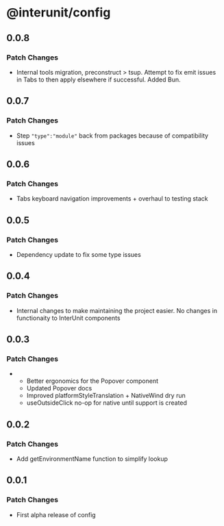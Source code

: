 # @interunit/config

## 0.0.8

### Patch Changes

- Internal tools migration, preconstruct > tsup. Attempt to fix emit issues in Tabs to then apply elsewhere if successful. Added Bun.

## 0.0.7

### Patch Changes

- Step `"type":"module"` back from packages because of compatibility issues

## 0.0.6

### Patch Changes

- Tabs keyboard navigation improvements + overhaul to testing stack

## 0.0.5

### Patch Changes

- Dependency update to fix some type issues

## 0.0.4

### Patch Changes

- Internal changes to make maintaining the project easier. No changes in functionaity to InterUnit components

## 0.0.3

### Patch Changes

- - Better ergonomics for the Popover component
  - Updated Popover docs
  - Improved platformStyleTranslation + NativeWind dry run
  - useOutsideClick no-op for native until support is created

## 0.0.2

### Patch Changes

- Add getEnvironmentName function to simplify lookup

## 0.0.1

### Patch Changes

- First alpha release of config
